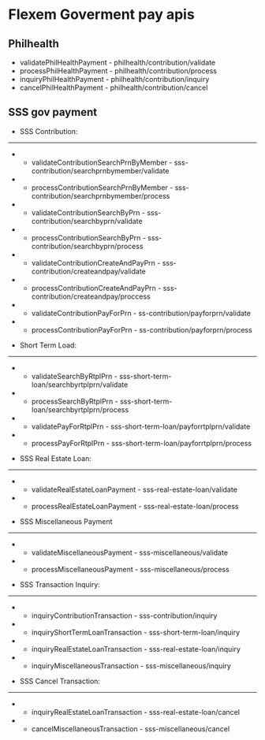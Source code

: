 # Flexem Goverment pay apis

## Philhealth
- validatePhilHealthPayment - philhealth/contribution/validate
- processPhilHealthPayment - philhealth/contribution/process
- inquiryPhilHealthPayment - philhealth/contribution/inquiry
- cancelPhilHealthPayment - philhealth/contribution/cancel

## SSS gov payment
- SSS Contribution:
---
- - validateContributionSearchPrnByMember - sss-contribution/searchprnbymember/validate
- - processContributionSearchPrnByMember - sss-contribution/searchprnbymember/process
- - validateContributionSearchByPrn - sss-contribution/searchbyprn/validate
- - processContributionSearchByPrn - sss-contribution/searchbyprn/process
- - validateContributionCreateAndPayPrn - sss-contribution/createandpay/validate
- - processContributionCreateAndPayPrn - sss-contribution/createandpay/proccess
- - validateContributionPayForPrn - ss-contribution/payforprn/validate
- - processContributionPayForPrn - ss-contribution/payforprn/process

- Short Term Load:
---
- - validateSearchByRtplPrn - sss-short-term-loan/searchbyrtplprn/validate
- - processSearchByRtplPrn - sss-short-term-loan/searchbyrtplprn/process
- - validatePayForRtplPrn - sss-short-term-loan/payforrtplprn/validate
- - processPayForRtplPrn - sss-short-term-loan/payforrtplprn/process

- SSS Real Estate Loan:
---
- - validateRealEstateLoanPayment - sss-real-estate-loan/validate
- - processRealEstateLoanPayment - sss-real-estate-loan/process

- SSS Miscellaneous Payment
---
- - validateMiscellaneousPayment - sss-miscellaneous/validate
- - processMiscellaneousPayment - sss-miscellaneous/process

- SSS Transaction Inquiry:
---
- - inquiryContributionTransaction - sss-contribution/inquiry
- - inquiryShortTermLoanTransaction - sss-short-term-loan/inquiry
- - inquiryRealEstateLoanTransaction - sss-real-estate-loan/inquiry
- - inquiryMiscellaneousTransaction - sss-miscellaneous/inquiry

- SSS Cancel Transaction:
---
- - inquiryRealEstateLoanTransaction - sss-real-estate-loan/cancel
- - cancelMiscellaneousTransaction - sss-miscellaneous/cancel